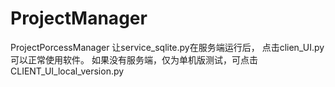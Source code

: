 # ProjectManager
ProjectPorcessManager
让service_sqlite.py在服务端运行后，
点击clien_UI.py可以正常使用软件。
如果没有服务端，仅为单机版测试，可点击CLIENT_UI_local_version.py
